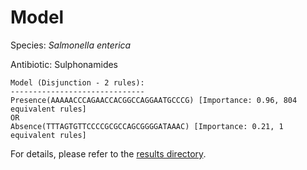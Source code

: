 
# Model

Species: *Salmonella enterica*

Antibiotic: Sulphonamides

```
Model (Disjunction - 2 rules):
------------------------------
Presence(AAAAACCCAGAACCACGGCCAGGAATGCCCG) [Importance: 0.96, 804 equivalent rules]
OR
Absence(TTTAGTGTTCCCCGCGCCAGCGGGGATAAAC) [Importance: 0.21, 1 equivalent rules]

```

For details, please refer to the [results directory](../../../../../results/scm_b/salmonella%20enterica/sulphonamides/repeat_6/).

